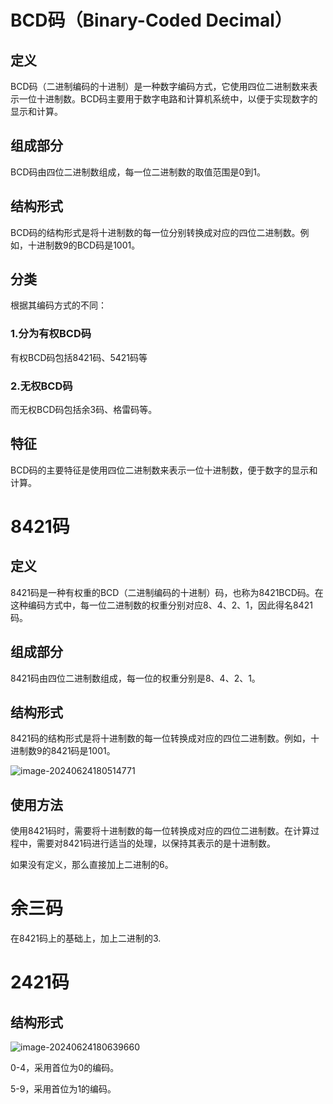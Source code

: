 # BCD码（Binary-Coded Decimal）

## 定义

BCD码（二进制编码的十进制）是一种数字编码方式，它使用四位二进制数来表示一位十进制数。BCD码主要用于数字电路和计算机系统中，以便于实现数字的显示和计算。

## 组成部分

BCD码由四位二进制数组成，每一位二进制数的取值范围是0到1。

## 结构形式

BCD码的结构形式是将十进制数的每一位分别转换成对应的四位二进制数。例如，十进制数9的BCD码是1001。

## 分类

根据其编码方式的不同：

### 1.分为有权BCD码

有权BCD码包括8421码、5421码等

### 2.无权BCD码

而无权BCD码包括余3码、格雷码等。



## 特征

BCD码的主要特征是使用四位二进制数来表示一位十进制数，便于数字的显示和计算。

# 8421码

## 定义

8421码是一种有权重的BCD（二进制编码的十进制）码，也称为8421BCD码。在这种编码方式中，每一位二进制数的权重分别对应8、4、2、1，因此得名8421码。

## 组成部分

8421码由四位二进制数组成，每一位的权重分别是8、4、2、1。

## 结构形式

8421码的结构形式是将十进制数的每一位转换成对应的四位二进制数。例如，十进制数9的8421码是1001。

![image-20240624180514771](../TyporaImage/计算机组成原理图片/image-20240624180514771.png)

## 使用方法

使用8421码时，需要将十进制数的每一位转换成对应的四位二进制数。在计算过程中，需要对8421码进行适当的处理，以保持其表示的是十进制数。

如果没有定义，那么直接加上二进制的6。



# 余三码

在8421码上的基础上，加上二进制的3.



# 2421码

## 结构形式

![image-20240624180639660](../TyporaImage/计算机组成原理图片/image-20240624180639660.png)

0-4，采用首位为0的编码。

5-9，采用首位为1的编码。